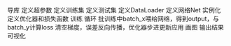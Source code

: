 导库
定义超参数
定义训练集
定义测试集
定义DataLoader
定义网络Net
实例化
定义优化器和损失函数
训练 循环
批训练中batch_x喂给网络，得到output，与batch_y计算loss
清空梯度，误差反向传播，优化器步进更新应用
画图 输出结果 可视化